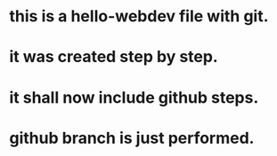# this is a hello-webdev file with git.
# it was created step by step.
# it shall now include github steps.
# github branch is just performed.
